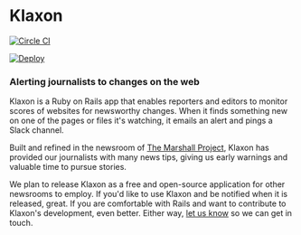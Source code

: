 # Klaxon

[![Circle CI](https://circleci.com/gh/themarshallproject/klaxon.svg?style=svg)](https://circleci.com/gh/themarshallproject/klaxon)

[![Deploy](https://www.herokucdn.com/deploy/button.png)](https://heroku.com/deploy)

### Alerting journalists to changes on the web

Klaxon is a Ruby on Rails app that enables reporters and editors to monitor scores of websites for newsworthy changes. When it finds something new on one of the pages or files it's watching, it emails an alert and pings a Slack channel.

Built and refined in the newsroom of [The Marshall Project](https://www.themarshallproject.org/), Klaxon has provided our journalists with many news tips, giving us early warnings and valuable time to pursue stories.

We plan to release Klaxon as a free and open-source application for other newsrooms to employ. If you'd like to use Klaxon and be notified when it is released, great. If you are comfortable with Rails and want to contribute to Klaxon's development, even better. Either way, [let us know](http://goo.gl/forms/P6TE5b1eOh) so we can get in touch.
